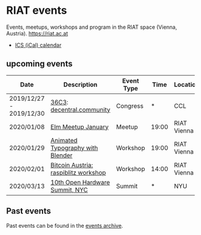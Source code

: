 [ics (ical) calendar]: https://calendar.google.com/calendar/ical/riat.at_nst52qhk2fca3u8dvhce8pepbg%40group.calendar.google.com/public/basic.ics "Online subscription to events by the RIAT Institute. Crypto, Blockchain, DLT"
[riat website]: https://riat.ac.at
[riat activities archive]: https://riat.at/activities
[eventbrite page]: https://www.eventbrite.com/o/riat-academy-10768509578 "RIAT academy eventbrite page"
[pdf overview & print event calendar]: https://github.com/parasew/riat-events/raw/master/assets/2019-04-RIAT_program_PDF_calendar_2019.pdf
[events archive]: https://github.com/parasew/riat-events/tree/master/archive

# RIAT events

Events, meetups, workshops and program in the RIAT space (Vienna, Austria). https://riat.ac.at

- [ICS (iCal) calendar]

## upcoming events

| Date                    | Description                                                                                                                                                                                                                                  | Event Type | Time  | Location    | City     | Country     | ISO |
| ----------------------- | -------------------------------------------------------------------------------------------------------------------------------------------------------------------------------------------------------------------------------------------- | ---------- | ----- | ----------- | -------- | ----------- | --- |
| 2019/12/27 - 2019/12/30 | [36C3](https://36c3.info): [decentral.community](https://decentral.community)                                                                                                                                                                                  | Congress   | \*    | CCL         | Leipzig  | Germany     | DE  |
| 2020/01/08              | [Elm Meetup January](https://www.meetup.com/Vienna-Elm-Meetup/events/266979403/)                                                                                                                                                             | Meetup     | 19:00 | RIAT Vienna | Vienna   | Austria     | AT  |
| 2020/01/29              | [Animated Typography with Blender](https://www.meetup.com/vienna-libre-media/events/266903048/)                                                                                                                                              | Workshop   | 19:00 | RIAT Vienna | Vienna   | Austria     | AT  |
| 2020/02/01              | [Bitcoin Austria: raspiblitz workshop](https://www.meetup.com/Bitcoin-Austria/events/266924962/)                                                                                                                                             | Workshop   | 14:00 | RIAT Vienna | Vienna   | Austria     | AT  |
| 2020/03/13              | [10th Open Hardware Summit, NYC](https://twitter.com/ohsummit/status/1145713168498511872)                                                                                                                                                    | Summit     | \*    | NYU         | New York | USA         | US  |

## Past events

Past events can be found in the [events archive].
